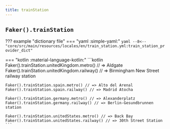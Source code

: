 ```yaml
---
title: trainStation
---
```


## `Faker().trainStation`

??? example "dictionary file"
    === "yaml :simple-yaml:"
        ```yaml
        --8<-- "core/src/main/resources/locales/en/train_station.yml:train_station_provider_dict"
        ```


=== "kotlin :material-language-kotlin:"
    ```kotlin
    Faker().trainStation.unitedKingdom.metro() // => Aldgate
    Faker().trainStation.unitedKingdom.railway() // => Birmingham New Street railway station

    Faker().trainStation.spain.metro() // => Alto del Arenal
    Faker().trainStation.spain.railway() // => Madrid Atocha

    Faker().trainStation.germany.metro() // => Alexanderplatz
    Faker().trainStation.germany.railway() // => Berlin-Gesundbrunnen station

    Faker().trainStation.unitedStates.metro() // => Back Bay
    Faker().trainStation.unitedStates.railway() // => 30th Street Station
    ```
